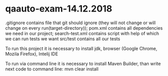 # qaauto-exam-14.12.2018
.gitignore contains file that git should ignore (they will not change or will change on every run(target-directory));
pom.xml contains all dependencies we need in our project;
search-test.xml contains script with help of which we can run tests we want
src/test contains all our tests

To run this project it is necessary to install jdk, browser (Google Chrome, Mozila Firefox), Intelij IDE

To run via command line it is necessary to install Maven Builder, than write next code to command line:
mvn clear install
